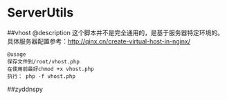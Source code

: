 ServerUtils
===========

##vhost
    @description
    这个脚本并不是完全通用的，是基于服务器特定环境的。
    具体服务器配置参考：http://qinx.cn/create-virtual-host-in-nginx/
    
    @usage
    保存文件到/root/vhost.php
    在使用前最好chmod +x vhost.php
    执行： php -f vhost.php
    
##zyddnspy    

